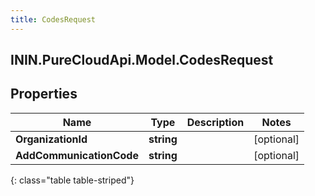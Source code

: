 ```yaml
---
title: CodesRequest
---
```

## ININ.PureCloudApi.Model.CodesRequest

## Properties

|Name | Type | Description | Notes|
|------------ | ------------- | ------------- | -------------|
| **OrganizationId** | **string** |  | [optional] |
| **AddCommunicationCode** | **string** |  | [optional] |
{: class="table table-striped"}


